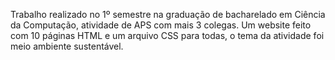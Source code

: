 Trabalho realizado no 1º semestre na graduação de bacharelado em Ciência da Computação, atividade de APS com mais 3 colegas. Um website feito
com 10 páginas HTML e um arquivo CSS para todas, o tema da atividade foi meio ambiente sustentável.
